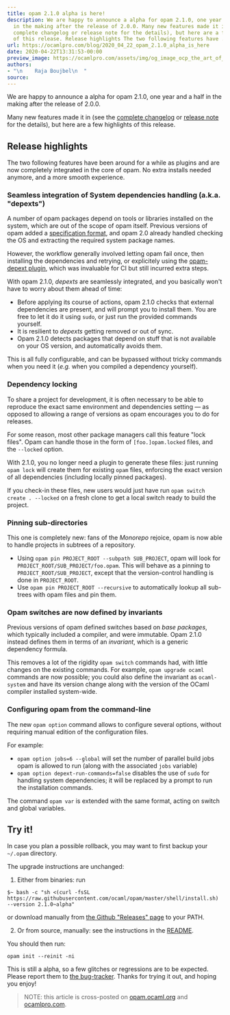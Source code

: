 ```yaml
---
title: opam 2.1.0 alpha is here!
description: We are happy to announce a alpha for opam 2.1.0, one year and a half
  in the making after the release of 2.0.0. Many new features made it in (see the
  complete changelog or release note for the details), but here are a few highlights
  of this release. Release highlights The two following features have ...
url: https://ocamlpro.com/blog/2020_04_22_opam_2.1.0_alpha_is_here
date: 2020-04-22T13:31:53-00:00
preview_image: https://ocamlpro.com/assets/img/og_image_ocp_the_art_of_prog.png
authors:
- "\n    Raja Boujbel\n  "
source:
---
```


<p>We are happy to announce a alpha for opam 2.1.0, one year and a half in the
making after the release of 2.0.0.</p>
<p>Many new features made it in (see the <a href="https://github.com/ocaml/opam/blob/2.1.0-alpha/CHANGES">complete
changelog</a> or <a href="https://github.com/ocaml/opam/releases/tag/2.1.0-alpha">release
note</a> for the details),
but here are a few highlights of this release.</p>
<h2>Release highlights</h2>
<p>The two following features have been around for a while as plugins and are now
completely integrated in the core of opam. No extra installs needed anymore, and
a more smooth experience.</p>
<h3>Seamless integration of System dependencies handling (a.k.a. "depexts")</h3>
<p>A number of opam packages depend on tools or libraries installed on the system,
which are out of the scope of opam itself. Previous versions of opam added a
<a href="http://opam.ocaml.org/doc/Manual.html#opamfield-depexts">specification format</a>,
and opam 2.0 already handled checking the OS and extracting the required system
package names.</p>
<p>However, the workflow generally involved letting opam fail once, then installing
the dependencies and retrying, or explicitely using the
<a href="https://github.com/ocaml/opam-depext">opam-depext plugin</a>, which was invaluable
for CI but still incurred extra steps.</p>
<p>With opam 2.1.0, <em>depexts</em> are seamlessly integrated, and you basically won't
have to worry about them ahead of time:</p>
<ul>
<li>Before applying its course of actions, opam 2.1.0 checks that external
dependencies are present, and will prompt you to install them. You are free to
let it do it using <code>sudo</code>, or just run the provided commands yourself.
</li>
<li>It is resilient to <em>depexts</em> getting removed or out of sync.
</li>
<li>Opam 2.1.0 detects packages that depend on stuff that is not available on your
OS version, and automatically avoids them.
</li>
</ul>
<p>This is all fully configurable, and can be bypassed without tricky commands when
you need it (<em>e.g.</em> when you compiled a dependency yourself).</p>
<h3>Dependency locking</h3>
<p>To share a project for development, it is often necessary to be able to
reproduce the exact same environment and dependencies setting — as opposed to
allowing a range of versions as opam encourages you to do for releases.</p>
<p>For some reason, most other package managers call this feature "lock files".
Opam can handle those in the form of <code>[foo.]opam.locked</code> files, and the
<code>--locked</code> option.</p>
<p>With 2.1.0, you no longer need a plugin to generate these files: just running
<code>opam lock</code> will create them for existing <code>opam</code> files, enforcing the exact
version of all dependencies (including locally pinned packages).</p>
<p>If you check-in these files, new users would just have run
<code>opam switch create . --locked</code> on a fresh clone to get a local switch ready to
build the project.</p>
<h3>Pinning sub-directories</h3>
<p>This one is completely new: fans of the <em>Monorepo</em> rejoice, opam is now able to
handle projects in subtrees of a repository.</p>
<ul>
<li>Using <code>opam pin PROJECT_ROOT --subpath SUB_PROJECT</code>, opam will look for
<code>PROJECT_ROOT/SUB_PROJECT/foo.opam</code>. This will behave as a pinning to
<code>PROJECT_ROOT/SUB_PROJECT</code>, except that the version-control handling is done
in <code>PROJECT_ROOT</code>.
</li>
<li>Use <code>opam pin PROJECT_ROOT --recursive</code> to automatically lookup all sub-trees
with opam files and pin them.
</li>
</ul>
<h3>Opam switches are now defined by invariants</h3>
<p>Previous versions of opam defined switches based on <em>base packages</em>, which
typically included a compiler, and were immutable. Opam 2.1.0 instead defines
them in terms of an <em>invariant</em>, which is a generic dependency formula.</p>
<p>This removes a lot of the rigidity <code>opam switch</code> commands had, with little
changes on the existing commands. For example, <code>opam upgrade ocaml</code> commands are
now possible; you could also define the invariant as <code>ocaml-system</code> and have
its version change along with the version of the OCaml compiler installed
system-wide.</p>
<h3>Configuring opam from the command-line</h3>
<p>The new <code>opam option</code> command allows to configure several options,
without requiring manual edition of the configuration files.</p>
<p>For example:</p>
<ul>
<li><code>opam option jobs=6 --global</code> will set the number of parallel build
jobs opam is allowed to run (along with the associated <code>jobs</code> variable)
</li>
<li><code>opam option depext-run-commands=false</code> disables the use of <code>sudo</code> for
handling system dependencies; it will be replaced by a prompt to run the
installation commands.
</li>
</ul>
<p>The command <code>opam var</code> is extended with the same format, acting on switch and
global variables.</p>
<h2>Try it!</h2>
<p>In case you plan a possible rollback, you may want to first backup your
<code>~/.opam</code> directory.</p>
<p>The upgrade instructions are unchanged:</p>
<ol>
<li>Either from binaries: run
</li>
</ol>
<pre><code class="language-shell-session">$~ bash -c "sh &lt;(curl -fsSL https://raw.githubusercontent.com/ocaml/opam/master/shell/install.sh) --version 2.1.0~alpha"
</code></pre>
<p>or download manually from <a href="https://github.com/ocaml/opam/releases/tag/2.1.0-alpha">the Github "Releases" page</a> to your PATH.</p>
<ol start="2">
<li>Or from source, manually: see the instructions in the <a href="https://github.com/ocaml/opam/tree/2.1.0-alpha#compiling-this-repo">README</a>.
</li>
</ol>
<p>You should then run:</p>
<pre><code class="language-shell-session">opam init --reinit -ni
</code></pre>
<p>This is still a alpha, so a few glitches or regressions are to be expected.
Please report them to <a href="https://github.com/ocaml/opam/issues">the bug-tracker</a>.
Thanks for trying it out, and hoping you enjoy!</p>
<blockquote>
<p>NOTE: this article is cross-posted on
<a href="https://opam.ocaml.org/blog/">opam.ocaml.org</a> and
<a href="https://ocamlpro.com/blog">ocamlpro.com</a>.</p>
</blockquote>

